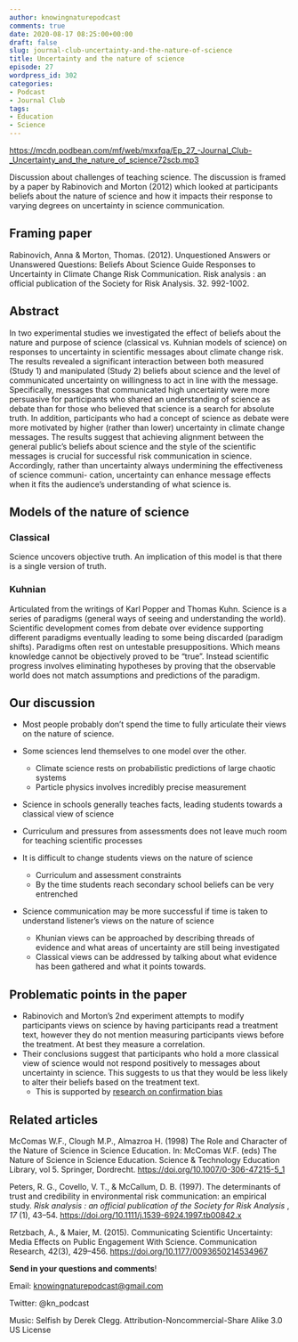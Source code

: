 ```yaml
---
author: knowingnaturepodcast
comments: true
date: 2020-08-17 08:25:00+00:00
draft: false
slug: journal-club-uncertainty-and-the-nature-of-science
title: Uncertainty and the nature of science
episode: 27
wordpress_id: 302
categories:
- Podcast
- Journal Club
tags:
- Education
- Science
---
```


https://mcdn.podbean.com/mf/web/mxxfqa/Ep_27_-Journal_Club-_Uncertainty_and_the_nature_of_science72scb.mp3

Discussion about challenges of teaching science. The discussion is framed by a
paper by Rabinovich and Morton (2012) which looked at participants beliefs
about the nature of science and how it impacts their response to varying
degrees on uncertainty in science communication.

## Framing paper

Rabinovich, Anna & Morton, Thomas. (2012). Unquestioned Answers or Unanswered
Questions: Beliefs About Science Guide Responses to Uncertainty in Climate
Change Risk Communication. Risk analysis : an official publication of the
Society for Risk Analysis. 32. 992-1002.

## Abstract

In two experimental studies we investigated the effect of beliefs about the
nature and purpose of science (classical vs. Kuhnian models of science) on
responses to uncertainty in scientific messages about climate change risk. The
results revealed a significant interaction between both measured (Study 1) and
manipulated (Study 2) beliefs about science and the level of communicated
uncertainty on willingness to act in line with the message. Specifically,
messages that communicated high uncertainty were more persuasive for
participants who shared an understanding of science as debate than for those
who believed that science is a search for absolute truth. In addition,
participants who had a concept of science as debate were more motivated by
higher (rather than lower) uncertainty in climate change messages. The results
suggest that achieving alignment between the general public’s beliefs about
science and the style of the scientific messages is crucial for successful
risk communication in science. Accordingly, rather than uncertainty always
undermining the effectiveness of science communi- cation, uncertainty can
enhance message effects when it fits the audience’s understanding of what
science is.

## Models of the nature of science
### Classical

Science uncovers objective truth. An implication of this model is that there
is a single version of truth.

### Kuhnian
Articulated from the writings of Karl Popper and Thomas Kuhn. Science is a
series of paradigms (general ways of seeing and understanding the world).
Scientific development comes from debate over evidence supporting different
paradigms eventually leading to some being discarded (paradigm shifts).
Paradigms often rest on untestable presuppositions. Which means knowledge
cannot be objectively proved to be “true”. Instead scientific progress
involves eliminating hypotheses by proving that the observable world does not
match assumptions and predictions of the paradigm.

## Our discussion

  * Most people probably don’t spend the time to fully articulate their views on the nature of science.
  * Some sciences lend themselves to one model over the other.
    * Climate science rests on probabilistic predictions of large chaotic systems
    * Particle physics involves incredibly precise measurement

  * Science in schools generally teaches facts, leading students towards a classical view of science
  * Curriculum and pressures from assessments does not leave much room for teaching scientific processes
  * It is difficult to change students views on the nature of science
    * Curriculum and assessment constraints
    * By the time students reach secondary school beliefs can be very entrenched

  * Science communication may be more successful if time is taken to understand listener’s views on the nature of science
    * Khunian views can be approached by describing threads of evidence and what areas of uncertainty are still being investigated
    * Classical views can be addressed by talking about what evidence has been gathered and what it points towards.

## Problematic points in the paper

  * Rabinovich and Morton’s 2nd experiment attempts to modify participants views on science by having participants read a treatment text, however they do not mention measuring participants views before the treatment. At best they measure a correlation.
  * Their conclusions suggest that participants who hold a more classical view of science would not respond positively to messages about uncertainty in science. This suggests to us that they would be less likely to alter their beliefs based on the treatment text.
    * This is supported by [research on confirmation bias ](https://en.wikipedia.org/wiki/Confirmation_bias)

## Related articles

McComas W.F., Clough M.P., Almazroa H. (1998) The Role and Character of the
Nature of Science in Science Education. In: McComas W.F. (eds) The Nature of
Science in Science Education. Science & Technology Education Library, vol 5.
Springer, Dordrecht. <https://doi.org/10.1007/0-306-47215-5_1>

Peters, R. G., Covello, V. T., & McCallum, D. B. (1997). The determinants of
trust and credibility in environmental risk communication: an empirical study.
_Risk analysis : an official publication of the Society for Risk Analysis_ ,
_17_ (1), 43–54. <https://doi.org/10.1111/j.1539-6924.1997.tb00842.x>

Retzbach, A., & Maier, M. (2015). Communicating Scientific Uncertainty: Media
Effects on Public Engagement With Science. Communication Research, 42(3),
429–456. <https://doi.org/10.1177/0093650214534967>

**Send in your questions and comments**!

Email: knowingnaturepodcast@gmail.com

Twitter: @kn_podcast

Music: Selfish by Derek Clegg. Attribution-Noncommercial-Share Alike 3.0 US
License

